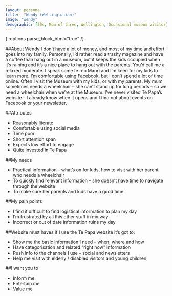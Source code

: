 ```yaml
---
layout: persona
title:  "Wendy (Wellingtonian)"
image: "wendy"
demographic: [30s, Mum of three, Wellington, Occasional museum visitor]
---
```


{::options parse_block_html="true" /}
<div class="col">

##About Wendy
I don’t have a lot of money, and most of my time and effort goes into my family. Personally, I’d rather read a trashy magazine and have a coffee than hang out in a museum, but it keeps the kids occupied when it’s raining and it’s a nice place to hang out with the parents. You’d call me a relaxed moderate. I speak some te reo Māori and I’m keen for my kids to learn more. I’m comfortable using Facebook, but I don’t spend a lot of time online. Often I visit the Museum with my kids, or with my parents. My mum sometimes needs a wheelchair – she can’t stand up for long periods – so we need a wheelchair when we’re at the Museum. I’ve never visited Te Papa’s website – I already know when it opens and I find out about events on Facebook or your newsletter.

##Attributes
* Reasonably literate
* Comfortable using social media
* Time poor
* Short attention span
* Expects low effort to engage
* Quite invested in Te Papa



</div>
<div class="col">

##My needs
* Practical information – what’s on for kids, how to visit with her parent who needs a wheelchair
* To quickly find relevant information – she doesn’t have time to navigate through the website
* To make sure her parents and kids have a good time

##My pain points
* I find it difficult to find logistical information to plan my day
* I’m frustrated by all this other stuff in my way
* Incorrect or out of date information ruins my day


</div>
<div class="col">

##Website must haves
If I use the Te Papa website it’s got to:

* Show me the basic information I need – when, where and how
* Have categorisation and related “right now” information
* Push info to the channels I use – social and newsletters
* Help me visit with elderly / disabled visitors and young children


##I want you to

* Inform me
* Entertain me
* Value me


</div>
